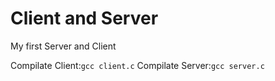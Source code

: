 # Client and Server

My first Server and Client

Compilate Client:``gcc client.c``
Compilate Server:``gcc server.c``
